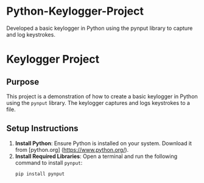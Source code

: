 # Python-Keylogger-Project
Developed a basic keylogger in Python using the pynput library to capture and log keystrokes.
# Keylogger Project

## Purpose
This project is a demonstration of how to create a basic keylogger in Python using the `pynput` library. The keylogger captures and logs keystrokes to a file.

## Setup Instructions
1. **Install Python**: Ensure Python is installed on your system. Download it from [python.org] (https://www.python.org/).
2. **Install Required Libraries**: Open a terminal and run the following command to install `pynput`:
   ```bash
   pip install pynput
